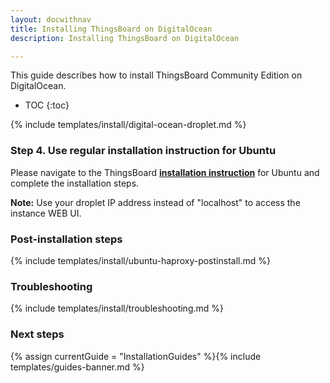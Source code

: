 ```yaml
---
layout: docwithnav
title: Installing ThingsBoard on DigitalOcean 
description: Installing ThingsBoard on DigitalOcean

---
```


This guide describes how to install ThingsBoard Community Edition on DigitalOcean. 

* TOC
{:toc}

{% include templates/install/digital-ocean-droplet.md %} 

### Step 4. Use regular installation instruction for Ubuntu

Please navigate to the ThingsBoard [**installation instruction**](/docs/user-guide/install/ubuntu/) 
for Ubuntu and complete the installation steps.

**Note:** Use your droplet IP address instead of "localhost" to access the instance WEB UI.

### Post-installation steps

{% include templates/install/ubuntu-haproxy-postinstall.md %}

### Troubleshooting

{% include templates/install/troubleshooting.md %}

### Next steps

{% assign currentGuide = "InstallationGuides" %}{% include templates/guides-banner.md %}




